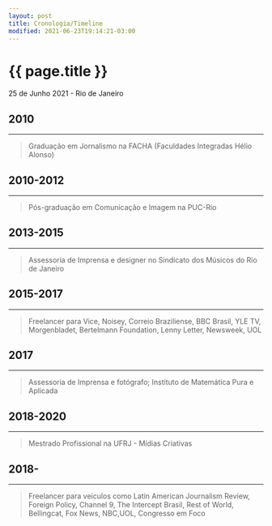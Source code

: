 ```yaml
---
layout: post
title: Cronologia/Timeline
modified: 2021-06-23T19:14:21-03:00
---
```


{{ page.title }}
================

<p class="meta">25 de Junho 2021 - Rio de Janeiro</p>

## **2010**
* * *
> Graduação em Jornalismo na FACHA (Faculdades Integradas Hélio Alonso)

## **2010-2012**
* * *
> Pós-graduação em Comunicação e Imagem na PUC-Rio

## **2013-2015**
* * *

> Assessoria de Imprensa e designer no Sindicato dos Músicos do Rio de Janeiro

## **2015-2017**
* * *
> Freelancer para Vice, Noisey, Correio Braziliense, BBC Brasil, YLE TV, Morgenbladet, Bertelmann Foundation, Lenny Letter, Newsweek, UOL

## **2017**
* * *
> Assessoria de Imprensa e fotógrafo; Instituto de Matemática Pura e Aplicada

## **2018-2020**
* * *
> Mestrado Profissional na UFRJ - Mídias Criativas

## **2018-**
* * *
> Freelancer para veículos como Latin American Journalism Review, Foreign Policy, Channel 9, The Intercept Brasil, Rest of World, Bellingcat, Fox News, NBC,UOL, Congresso em Foco 